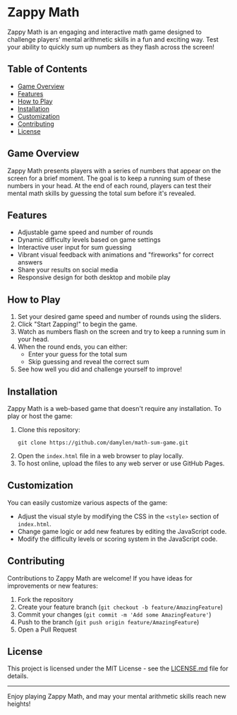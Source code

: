 # Zappy Math

Zappy Math is an engaging and interactive math game designed to challenge players' mental arithmetic skills in a fun and exciting way. Test your ability to quickly sum up numbers as they flash across the screen!


## Table of Contents

- [Game Overview](#game-overview)
- [Features](#features)
- [How to Play](#how-to-play)
- [Installation](#installation)
- [Customization](#customization)
- [Contributing](#contributing)
- [License](#license)

## Game Overview

Zappy Math presents players with a series of numbers that appear on the screen for a brief moment. The goal is to keep a running sum of these numbers in your head. At the end of each round, players can test their mental math skills by guessing the total sum before it's revealed.

## Features

- Adjustable game speed and number of rounds
- Dynamic difficulty levels based on game settings
- Interactive user input for sum guessing
- Vibrant visual feedback with animations and "fireworks" for correct answers
- Share your results on social media
- Responsive design for both desktop and mobile play

## How to Play

1. Set your desired game speed and number of rounds using the sliders.
2. Click "Start Zapping!" to begin the game.
3. Watch as numbers flash on the screen and try to keep a running sum in your head.
4. When the round ends, you can either:
   - Enter your guess for the total sum
   - Skip guessing and reveal the correct sum
5. See how well you did and challenge yourself to improve!

## Installation

Zappy Math is a web-based game that doesn't require any installation. To play or host the game:

1. Clone this repository:
   ```
   git clone https://github.com/damylen/math-sum-game.git
   ```
2. Open the `index.html` file in a web browser to play locally.
3. To host online, upload the files to any web server or use GitHub Pages.

## Customization

You can easily customize various aspects of the game:

- Adjust the visual style by modifying the CSS in the `<style>` section of `index.html`.
- Change game logic or add new features by editing the JavaScript code.
- Modify the difficulty levels or scoring system in the JavaScript code.

## Contributing

Contributions to Zappy Math are welcome! If you have ideas for improvements or new features:

1. Fork the repository
2. Create your feature branch (`git checkout -b feature/AmazingFeature`)
3. Commit your changes (`git commit -m 'Add some AmazingFeature'`)
4. Push to the branch (`git push origin feature/AmazingFeature`)
5. Open a Pull Request

## License

This project is licensed under the MIT License - see the [LICENSE.md](LICENSE.md) file for details.

---

Enjoy playing Zappy Math, and may your mental arithmetic skills reach new heights!